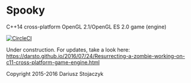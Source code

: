 # Spooky
C++14 cross-platform OpenGL 2.1/OpenGL ES 2.0 game (engine)

[![CircleCI](https://img.shields.io/circleci/project/darsto/spooky/master.svg)](https://circleci.com/gh/darsto/spooky)

Under construction. For updates, take a look here:
https://darsto.github.io/2016/07/24/Resurrecting-a-zombie-working-on-c11-cross-platform-game-engine.html

Copyright 2015-2016 Dariusz Stojaczyk
